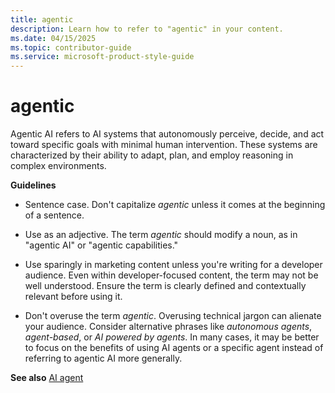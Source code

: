```yaml
---
title: agentic
description: Learn how to refer to "agentic" in your content.
ms.date: 04/15/2025
ms.topic: contributor-guide
ms.service: microsoft-product-style-guide
---
```



# agentic

Agentic AI refers to AI systems that autonomously perceive, decide, and act toward specific goals with minimal human intervention. These systems are characterized by their ability to adapt, plan, and employ reasoning in complex environments.

**Guidelines**

- Sentence case. Don't capitalize *agentic* unless it comes at the beginning of a sentence.
 
- Use as an adjective. The term *agentic* should modify a noun, as in "agentic AI" or "agentic capabilities."
  
- Use sparingly in marketing content unless you're writing for a developer audience. Even within developer-focused content, the term may not be well understood. Ensure the term is clearly defined and contextually relevant before using it.
  
- Don't overuse the term *agentic*. Overusing technical jargon can alienate your audience. Consider alternative phrases like *autonomous agents*, *agent-based*, or *AI powered by agents*. In many cases, it may be better to focus on the benefits of using AI agents or a specific agent instead of referring to agentic AI more generally.

**See also** [AI agent](~/a_z_names_terms/a/ai-agent.md)
